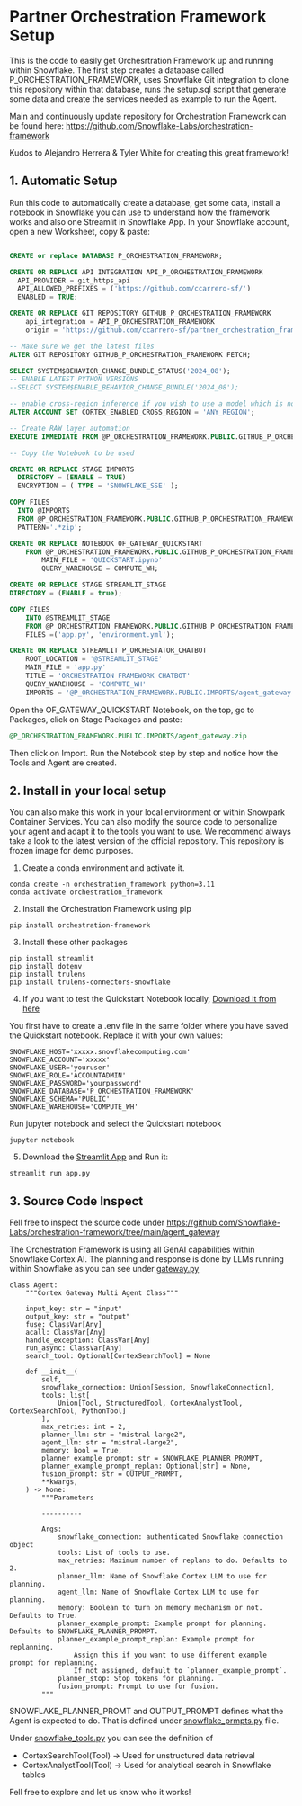 # Partner Orchestration Framework Setup

This is the code to easily get Orchesrtration Framework up and running within Snowflake. The first step creates a database called P_ORCHESTRATION_FRAMEWORK, uses Snowflake Git integration to clone this repository within that database, runs the setup.sql script that generate some data and create the services needed as example to run the Agent.

Main and continuously update repository for Orchestration Framework can be found here:
https://github.com/Snowflake-Labs/orchestration-framework

Kudos to Alejandro Herrera & Tyler White for creating this great framework!


## 1. Automatic Setup

Run this code to automatically create a database, get some data, install a notebook in Snowflake you can use to understand how the framework works and also one Streamlit in Snowflake App. In your Snowflake account, open a new Worksheet, copy & paste:

```sql

CREATE or replace DATABASE P_ORCHESTRATION_FRAMEWORK;

CREATE OR REPLACE API INTEGRATION API_P_ORCHESTRATION_FRAMEWORK
  API_PROVIDER = git_https_api
  API_ALLOWED_PREFIXES = ('https://github.com/ccarrero-sf/')
  ENABLED = TRUE;

CREATE OR REPLACE GIT REPOSITORY GITHUB_P_ORCHESTRATION_FRAMEWORK
    api_integration = API_P_ORCHESTRATION_FRAMEWORK
    origin = 'https://github.com/ccarrero-sf/partner_orchestration_framework_setup';

-- Make sure we get the latest files
ALTER GIT REPOSITORY GITHUB_P_ORCHESTRATION_FRAMEWORK FETCH;

SELECT SYSTEM$BEHAVIOR_CHANGE_BUNDLE_STATUS('2024_08');
-- ENABLE LATEST PYTHON VERSIONS
--SELECT SYSTEM$ENABLE_BEHAVIOR_CHANGE_BUNDLE('2024_08');

-- enable cross-region inference if you wish to use a model which is not available in your region
ALTER ACCOUNT SET CORTEX_ENABLED_CROSS_REGION = 'ANY_REGION';

-- Create RAW layer automation
EXECUTE IMMEDIATE FROM @P_ORCHESTRATION_FRAMEWORK.PUBLIC.GITHUB_P_ORCHESTRATION_FRAMEWORK/branches/main/setup.sql;

-- Copy the Notebook to be used

CREATE OR REPLACE STAGE IMPORTS
  DIRECTORY = (ENABLE = TRUE)
  ENCRYPTION = ( TYPE = 'SNOWFLAKE_SSE' );

COPY FILES
  INTO @IMPORTS
  FROM @P_ORCHESTRATION_FRAMEWORK.PUBLIC.GITHUB_P_ORCHESTRATION_FRAMEWORK/branches/main/imports/
  PATTERN='.*zip';

CREATE OR REPLACE NOTEBOOK OF_GATEWAY_QUICKSTART
    FROM @P_ORCHESTRATION_FRAMEWORK.PUBLIC.GITHUB_P_ORCHESTRATION_FRAMEWORK/branches/main/
        MAIN_FILE = 'QUICKSTART.ipynb' 
        QUERY_WAREHOUSE = COMPUTE_WH;

CREATE OR REPLACE STAGE STREAMLIT_STAGE
DIRECTORY = (ENABLE = true);

COPY FILES 
    INTO @STREAMLIT_STAGE
    FROM @P_ORCHESTRATION_FRAMEWORK.PUBLIC.GITHUB_P_ORCHESTRATION_FRAMEWORK/branches/main/
    FILES =('app.py', 'environment.yml');

CREATE OR REPLACE STREAMLIT P_ORCHESTATOR_CHATBOT
    ROOT_LOCATION = '@STREAMLIT_STAGE'
    MAIN_FILE = 'app.py'
    TITLE = 'ORCHESTRATION FRAMEWORK CHATBOT'
    QUERY_WAREHOUSE = 'COMPUTE_WH'
    IMPORTS = '@P_ORCHESTRATION_FRAMEWORK.PUBLIC.IMPORTS/agent_gateway.zip';


```

Open the OF_GATEWAY_QUICKSTART Notebook, on the top, go to Packages, click on Stage Packages and paste:

```sql
@P_ORCHESTRATION_FRAMEWORK.PUBLIC.IMPORTS/agent_gateway.zip
```

Then click on Import. Run the Notebook step by step and notice how the Tools and Agent are created.


## 2. Install in your local setup

You can also make this work in your local environment or within Snowpark Container Services. You can also modify the source code to personalize your agent and adapt it to the tools you want to use. We recommend always take a look to the latest version of the official repository. This repository is frozen image for demo purposes.

1. Create a conda environment and activate it.

```code
conda create -n orchestration_framework python=3.11
conda activate orchestration_framework
```

2. Install the Orchestration Framework using pip

```code
pip install orchestration-framework
```

3. Install these other packages

```code
pip install streamlit
pip install dotenv
pip install trulens
pip install trulens-connectors-snowflake
```

4. If you want to test the Quickstart Notebook locally, [Download it from here](https://github.com/ccarrero-sf/partner_orchestration_framework_setup/blob/main/QUICKSTART.ipynb)

You first have to create a .env file in the same folder where you have saved the Quickstart notebook. Replace it with your own values:

```code
SNOWFLAKE_HOST='xxxxx.snowflakecomputing.com'
SNOWFLAKE_ACCOUNT='xxxxx'
SNOWFLAKE_USER='youruser'
SNOWFLAKE_ROLE='ACCOUNTADMIN'
SNOWFLAKE_PASSWORD='yourpassword'
SNOWFLAKE_DATABASE='P_ORCHESTRATION_FRAMEWORK'
SNOWFLAKE_SCHEMA='PUBLIC'
SNOWFLAKE_WAREHOUSE='COMPUTE_WH'
```

Run jupyter notebook and select the Quickstart notebook

```code
jupyter notebook
```

5. Download the [Streamlit App](https://github.com/ccarrero-sf/partner_orchestration_framework_setup/blob/main/app.py) and Run it:

```code
streamlit run app.py
```

## 3. Source Code Inspect

Fell free to inspect the source code under https://github.com/Snowflake-Labs/orchestration-framework/tree/main/agent_gateway

The Orchestration Framework is using all GenAI capabilities within Snowflake Cortex AI. The planning and response is done by LLMs running within Snowflake as you can see under  [gateway.py](https://github.com/Snowflake-Labs/orchestration-framework/blob/main/agent_gateway/gateway/gateway.py)

```code
class Agent:
    """Cortex Gateway Multi Agent Class"""

    input_key: str = "input"
    output_key: str = "output"
    fuse: ClassVar[Any]
    acall: ClassVar[Any]
    handle_exception: ClassVar[Any]
    run_async: ClassVar[Any]
    search_tool: Optional[CortexSearchTool] = None

    def __init__(
        self,
        snowflake_connection: Union[Session, SnowflakeConnection],
        tools: list[
            Union[Tool, StructuredTool, CortexAnalystTool, CortexSearchTool, PythonTool]
        ],
        max_retries: int = 2,
        planner_llm: str = "mistral-large2",
        agent_llm: str = "mistral-large2",
        memory: bool = True,
        planner_example_prompt: str = SNOWFLAKE_PLANNER_PROMPT,
        planner_example_prompt_replan: Optional[str] = None,
        fusion_prompt: str = OUTPUT_PROMPT,
        **kwargs,
    ) -> None:
        """Parameters

        ----------

        Args:
            snowflake_connection: authenticated Snowflake connection object
            tools: List of tools to use.
            max_retries: Maximum number of replans to do. Defaults to 2.
            planner_llm: Name of Snowflake Cortex LLM to use for planning.
            agent_llm: Name of Snowflake Cortex LLM to use for planning.
            memory: Boolean to turn on memory mechanism or not. Defaults to True.
            planner_example_prompt: Example prompt for planning. Defaults to SNOWFLAKE_PLANNER_PROMPT.
            planner_example_prompt_replan: Example prompt for replanning.
                Assign this if you want to use different example prompt for replanning.
                If not assigned, default to `planner_example_prompt`.
            planner_stop: Stop tokens for planning.
            fusion_prompt: Prompt to use for fusion.
        """

```

SNOWFLAKE_PLANNER_PROMT and OUTPUT_PROMPT defines what the Agent is expected to do. That is defined under [snowflake_prmpts.py](https://github.com/Snowflake-Labs/orchestration-framework/blob/main/agent_gateway/tools/snowflake_prompts.py) file.

Under [snowflake_tools.py](https://github.com/Snowflake-Labs/orchestration-framework/blob/main/agent_gateway/tools/snowflake_tools.py) you can see the definition of

- CortexSearchTool(Tool) -> Used for unstructured data retrieval
- CortexAnalystTool(Tool) -> Used for analytical search in Snowflake tables

Fell free to explore and let us know who it works!







